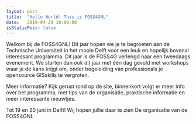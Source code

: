 ```yaml
---
layout: post
title:  "Hello World! This is FOSS4GNL"
date:   2019-04-29 10:00:00
isStaticPost: false
---
```


Welkom bij de FOSS4GNL! Dit jaar hopen we je te begroeten aan de Technische Universiteit in het mooie Delft voor een leuk en hopelijk bovenal interessant programma. Dit jaar is de FOSS4G verlengd naar een tweedaags evenement. We starten dan ook dit jaar met één dag gevuld met workshops waar je de kans krijgt om, onder begeleiding van professionals je opensource GISskills te vergroten.

Meer informatie? Kijk gerust rond op de site, binnenkort volgt er meer info over het programma, met tips van de organisatie, praktische informatie en meer interessante nieuwtjes. 

Tot 19 en 20 juni in Delft! Wij hopen jullie daar te zien
De organisatie van de FOSS4GNL
